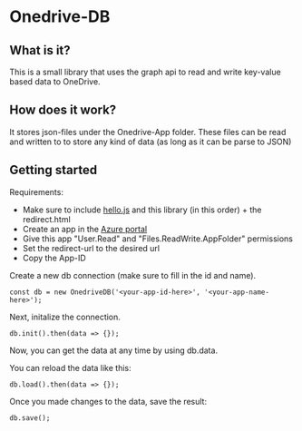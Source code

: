 # Onedrive-DB

## What is it?
This is a small library that uses the graph api to read and write key-value based data to OneDrive.

## How does it work?
It stores json-files under the Onedrive-App folder.
These files can be read and written to to store any kind of data (as long as it can be parse to JSON)

## Getting started
Requirements:
* Make sure to include [hello.js](https://adodson.com/hello.js/) and this library (in this order) + the redirect.html
* Create an app in the [Azure portal](https://portal.azure.com)
* Give this app "User.Read" and "Files.ReadWrite.AppFolder" permissions
* Set the redirect-url to the desired url
* Copy the App-ID

Create a new db connection (make sure to fill in the id and name).
```
const db = new OnedriveDB('<your-app-id-here>', '<your-app-name-here>');
```
Next, initalize the connection.
```
db.init().then(data => {});
```
Now, you can get the data at any time by using db.data.

You can reload the data like this:
```
db.load().then(data => {});
```

Once you made changes to the data, save the result:
```
db.save();
```

